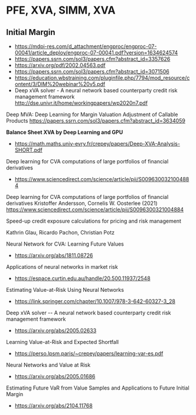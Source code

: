 # PFE, XVA, SIMM, XVA

## Initial Margin

+ https://mdpi-res.com/d_attachment/engproc/engproc-07-00041/article_deploy/engproc-07-00041.pdf?version=1634624574
+ https://papers.ssrn.com/sol3/papers.cfm?abstract_id=3357626
+ https://arxiv.org/pdf/2002.04563.pdf
+ https://papers.ssrn.com/sol3/papers.cfm?abstract_id=3071506
+ https://education.wbstraining.com/pluginfile.php/7794/mod_resource/content/3/DIM%20webinar%20v5.pdf
+ Deep xVA solver - A neural network based counterparty
credit risk management framework http://dse.univr.it/home/workingpapers/wp2020n7.pdf

Deep MVA: Deep Learning for Margin Valuation Adjustment of Callable Products
https://papers.ssrn.com/sol3/papers.cfm?abstract_id=3634059

**Balance Sheet XVA by Deep Learning and GPU**
+ https://math.maths.univ-evry.fr/crepey/papers/Deep-XVA-Analysis-SHORT.pdf

Deep learning for CVA computations of large portfolios of financial derivatives
+ https://www.sciencedirect.com/science/article/pii/S0096300321004884


Deep learning for CVA computations of large portfolios of financial derivatives Kristoffer Andersson, Cornelis W. Oosterlee (2021)
https://www.sciencedirect.com/science/article/pii/S0096300321004884


Speed-up credit exposure calculations for pricing and risk management

Kathrin Glau, Ricardo Pachon, Christian Potz


Neural Network for CVA: Learning Future Values
+ https://arxiv.org/abs/1811.08726

Applications of neural networks in market risk
+ https://espace.curtin.edu.au/handle/20.500.11937/2548

Estimating Value-at-Risk Using Neural Networks
+ https://link.springer.com/chapter/10.1007/978-3-642-60327-3_28

Deep xVA solver -- A neural network based counterparty credit risk management framework
+ https://arxiv.org/abs/2005.02633


Learning Value-at-Risk and Expected Shortfall
+ https://perso.lpsm.paris/~crepey/papers/learning-var-es.pdf

Neural Networks and Value at Risk
+ https://arxiv.org/abs/2005.01686

Estimating Future VaR from Value Samples and Applications to Future Initial Margin
+ https://arxiv.org/abs/2104.11768
